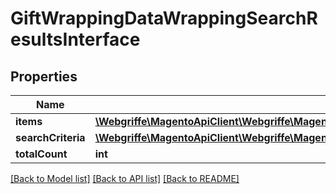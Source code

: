 # GiftWrappingDataWrappingSearchResultsInterface

## Properties
Name | Type | Description | Notes
------------ | ------------- | ------------- | -------------
**items** | [**\Webgriffe\MagentoApiClient\Webgriffe\MagentoApiClient\Model\GiftWrappingDataWrappingInterface[]**](GiftWrappingDataWrappingInterface.md) | Items | 
**searchCriteria** | [**\Webgriffe\MagentoApiClient\Webgriffe\MagentoApiClient\Model\FrameworkSearchCriteriaInterface**](FrameworkSearchCriteriaInterface.md) |  | 
**totalCount** | **int** | Total count. | 

[[Back to Model list]](../README.md#documentation-for-models) [[Back to API list]](../README.md#documentation-for-api-endpoints) [[Back to README]](../README.md)


